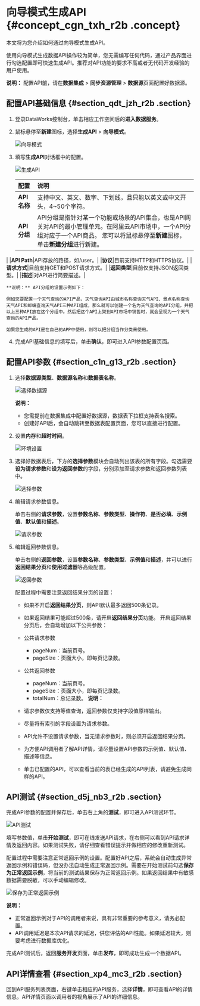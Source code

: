 # 向导模式生成API {#concept_cgn_txh_r2b .concept}

本文将为您介绍如何通过向导模式生成API。

使用向导模式生成数据API操作较为简单，您无需编写任何代码，通过产品界面进行勾选配置即可快速生成API。推荐对API功能的要求不高或者无代码开发经验的用户使用。

**说明：** 配置API前，请在**数据集成** \> **同步资源管理** \> **数据源**页面配置好数据源。

## 配置API基础信息 {#section_qdt_jzh_r2b .section}

1.  登录DataWorks控制台，单击相应工作空间后的**进入数据服务**。
2.  鼠标悬停至**新建**图标，选择**生成API** \> **向导模式**。

    ![向导模式](http://static-aliyun-doc.oss-cn-hangzhou.aliyuncs.com/assets/img/16407/156739243854268_zh-CN.png)

3.  填写**生成API**对话框中的配置。

    ![生成API](http://static-aliyun-doc.oss-cn-hangzhou.aliyuncs.com/assets/img/16407/15673924388791_zh-CN.png)

    |配置|说明|
    |:-|:-|
    |**API名称**|支持中文、英文、数字、下划线，且只能以英文或中文开头，4~50个字符。|
    |**API分组**|API分组是指针对某一个功能或场景的API集合，也是API网关对API的最小管理单元。在阿里云API市场中，一个API分组对应于一个API商品。 您可以将鼠标悬停至**新建**图标，单击**新建分组**进行新建。

 |
    |**API Path**|API存放的路径，如/user。|
    |**协议**|目前支持HTTP和HTTPS协议。|
    |**请求方式**|目前支持GET和POST请求方式。|
    |**返回类型**|目前仅支持JSON返回类型。|
    |**描述**|对API进行简要描述。|

    **说明：** API分组的设置示例如下：

    例如您要配置一个天气查询的API产品，天气查询API由城市名称查询天气API、景点名称查询天气API和邮编查询天气API三种API组成，那么就可以创建一个名为天气查询的API分组，并把以上三种API放在这个分组中。然后把这个API上架到API市场中销售时，就会呈现为一个天气查询的API产品。

    如果您生成的API是在自己的APP中使用，则可以把分组当作分类来使用。

4.  完成API基础信息的填写后，单击**确认**，即可进入API参数配置页面。

## 配置API参数 {#section_c1n_g13_r2b .section}

1.  选择**数据源类型**、**数据源名称**和**数据表名称**。

    ![选择数据源](http://static-aliyun-doc.oss-cn-hangzhou.aliyuncs.com/assets/img/16407/156739243858631_zh-CN.png)

    **说明：** 

    -   您需提前在数据集成中配置好数据源，数据表下拉框支持表名搜索。
    -   创建好API后，会自动跳转至数据表配置页面，您可以直接进行配置。
2.  设置**内存**和**超时时间**。

    ![环境设置](http://static-aliyun-doc.oss-cn-hangzhou.aliyuncs.com/assets/img/16408/156739243858590_zh-CN.png)

3.  选择好数据表后，下方的**选择参数**模块会自动列出该表的所有字段。勾选需要**设为请求参数**和**设为返回参数**的字段，分别添加至请求参数和返回参数列表中。

    ![选择参数](http://static-aliyun-doc.oss-cn-hangzhou.aliyuncs.com/assets/img/16407/156739243858632_zh-CN.png)

4.  编辑请求参数信息。

    单击右侧的**请求参数**，设置**参数名称**、**参数类型**、**操作符**、**是否必填**、**示例值**、**默认值**和**描述**。

    ![请求参数](http://static-aliyun-doc.oss-cn-hangzhou.aliyuncs.com/assets/img/16407/15673924388794_zh-CN.png)

5.  编辑返回参数信息。

    单击右侧的**返回参数**，设置**参数名称**、**参数类型**、**示例值**和**描述**，并可以进行**返回结果分页**和**使用过滤器**等高级配置。

    ![返回参数](http://static-aliyun-doc.oss-cn-hangzhou.aliyuncs.com/assets/img/16407/156739243843272_zh-CN.png)

    配置过程中需要注意返回结果分页的设置：

    -   如果不开启**返回结果分页**，则API默认最多返回500条记录。
    -   如果返回结果可能超过500条，请开启**返回结果分页**功能。
    开启返回结果分页后，会自动增加以下公共参数：

    -   公共请求参数
        -   pageNum：当前页号。
        -   pageSize：页面大小，即每页记录数。
    -   公共返回参数
        -   pageNum：当前页号。
        -   pageSize：页面大小，即每页记录数。
        -   totalNum：总记录数。
    **说明：** 

    -   请求参数仅支持等值查询，返回参数仅支持字段值原样输出。
    -   尽量将有索引的字段设置为请求参数。
    -   API允许不设置请求参数，当无请求参数时，则必须开启返回结果分页。
    -   为方便API调用者了解API详情，请尽量设置API参数的示例值、默认值、描述等信息。
    -   单击已配置的API，可以查看当前的表已经生成的API列表，请避免生成同样的API。

## API测试 {#section_d5j_nb3_r2b .section}

完成API参数的配置并保存后，单击右上角的**测试**，即可进入API测试环节。

![API测试](http://static-aliyun-doc.oss-cn-hangzhou.aliyuncs.com/assets/img/16407/15673924388797_zh-CN.png)

填写参数值，单击**开始测试**，即可在线发送API请求，在右侧可以看到API请求详情及返回内容。如果测试失败，请仔细查看错误提示并做相应的修改重新测试。

配置过程中需要注意正常返回示例的设置。配置好API之后，系统会自动生成异常返回示例和错误码，但没办法自动生成正常返回示例。需要在开始测试前勾选**保存为正常返回示例**，将当前的测试结果保存为正常返回示例。如果返回结果中有敏感数据需要脱敏，可以手动编辑修改。

![保存为正常返回示例](http://static-aliyun-doc.oss-cn-hangzhou.aliyuncs.com/assets/img/16409/156739243858644_zh-CN.png)

**说明：** 

-   正常返回示例对于API的调用者来说，具有非常重要的参考意义，请务必配置。
-   API调用延迟是本次API请求的延迟，供您评估的API性能。如果延迟较大，则要考虑进行数据库优化。

完成API测试后，返回**服务开发**页面，单击**发布**，即可成功生成一个数据API。

## API详情查看 {#section_xp4_mc3_r2b .section}

回到API服务列表页面，右键单击相应的API服务，选择**详情**，即可查看API的详情信息。API详情页面以调用者的视角展示了API的详细信息。

